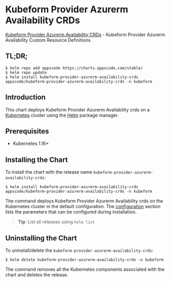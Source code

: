 # Kubeform Provider Azurerm Availability CRDs

[Kubeform Provider Azurerm Availability CRDs](https://github.com/kubeform) - Kubeform Provider Azurerm Availability Custom Resource Definitions

## TL;DR;

```console
$ helm repo add appscode https://charts.appscode.com/stable/
$ helm repo update
$ helm install kubeform-provider-azurerm-availability-crds appscode/kubeform-provider-azurerm-availability-crds -n kubeform
```

## Introduction

This chart deploys Kubeform Provider Azurerm Availability crds on a [Kubernetes](http://kubernetes.io) cluster using the [Helm](https://helm.sh) package manager.

## Prerequisites

- Kubernetes 1.16+

## Installing the Chart

To install the chart with the release name `kubeform-provider-azurerm-availability-crds`:

```console
$ helm install kubeform-provider-azurerm-availability-crds appscode/kubeform-provider-azurerm-availability-crds -n kubeform
```

The command deploys Kubeform Provider Azurerm Availability crds on the Kubernetes cluster in the default configuration. The [configuration](#configuration) section lists the parameters that can be configured during installation.

> **Tip**: List all releases using `helm list`

## Uninstalling the Chart

To uninstall/delete the `kubeform-provider-azurerm-availability-crds`:

```console
$ helm delete kubeform-provider-azurerm-availability-crds -n kubeform
```

The command removes all the Kubernetes components associated with the chart and deletes the release.


